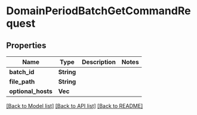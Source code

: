 # DomainPeriodBatchGetCommandRequest

## Properties

Name | Type | Description | Notes
------------ | ------------- | ------------- | -------------
**batch_id** | **String** |  |
**file_path** | **String** |  |
**optional_hosts** | **Vec<String>** |  |

[[Back to Model list]](./README.md#documentation-for-models) [[Back to API list]](./README.md#documentation-for-api-endpoints) [[Back to README]](../README.md)
